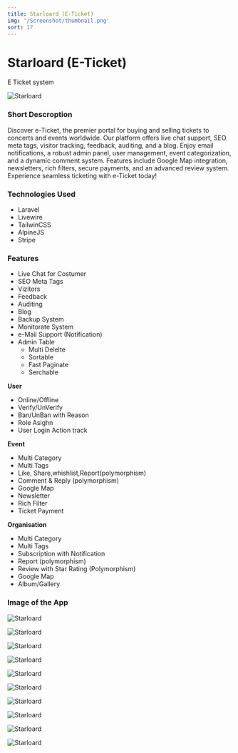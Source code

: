 ```yaml
---
title: Starloard (E-Ticket)
img: '/Screenshot/thumbnail.png'
sort: 17
---
```


# Starloard (E-Ticket)
E Ticket system

![Starloard](./Screenshot/screencapture-127-0-0-1-8000-2024-06-24-02_56_05.png)

### Short Descroption

Discover e-Ticket, the premier portal for buying and selling tickets to concerts and events worldwide. Our platform offers live chat support, SEO meta tags, visitor tracking, feedback, auditing, and a blog. Enjoy email notifications, a robust admin panel, user management, event categorization, and a dynamic comment system. Features include Google Map integration, newsletters, rich filters, secure payments, and an advanced review system. Experience seamless ticketing with e-Ticket today!

### Technologies Used

- Laravel
- Livewire
- TailwinCSS
- AlpineJS
- Stripe

### Features

- Live Chat for Costumer
- SEO Meta Tags
- Vizitors
- Feedback
- Auditing
- Blog
- Backup System
- Monitorate System
- e-Mail Support (Notification)
- Admin Table
  - Multi Delelte
  - Sortable
  - Fast Paginate
  - Serchable

**User**

- Online/Offline
- Verify/UnVerify
- Ban/UnBan with Reason
- Role Asighn
- User Login Action track

**Event**

- Multi Category
- Multi Tags
- Like, Share,whishlist,Report(polymorphism)
- Comment & Reply (polymorphism)
- Google Map
- Newsletter
- Rich Filter
- Ticket Payment

**Organisation**

- Multi Category
- Multi Tags
- Subscription with Notification
- Report (polymorphism)
- Review with Star Rating (Polymorphism)
- Google Map
- Album/Gallery

### Image of the App

![Starloard](./Screenshot/screencapture-127-0-0-1-8000-2024-06-24-03_26_10.png)

![Starloard](./Screenshot/screencapture-127-0-0-1-8000-aboutus-2024-06-24-02_56_47.png)

![Starloard](./Screenshot/screencapture-127-0-0-1-8000-admin-backup-2024-06-24-03_14_47.png)

![Starloard](./Screenshot/screencapture-127-0-0-1-8000-admin-show-User-2024-06-24-03_11_22.png)

![Starloard](./Screenshot/screencapture-127-0-0-1-8000-blog-repudiandae-reprehenderit-impedit-esse-et-dolorum-et-expedita-dolor-2024-06-24-03_06_27.png)

![Starloard](./Screenshot/screencapture-127-0-0-1-8000-blog-repudiandae-reprehenderit-impedit-esse-et-dolorum-et-expedita-dolor-2024-06-24-03_06_27.png)

![Starloard](./Screenshot/screencapture-127-0-0-1-8000-events-perspiciatis-numquam-qui-nobis-2024-06-24-03_20_26.png)

![Starloard](./Screenshot/screencapture-127-0-0-1-8000-events-show-all-2024-06-24-02_59_38.png)

![Starloard](./Screenshot/screencapture-127-0-0-1-8000-login-2024-06-24-02_55_17.png)

![Starloard](./Screenshot/screencapture-127-0-0-1-8000-profile-mrs-ethelyn-bogan-2024-06-24-03_00_52.png)
